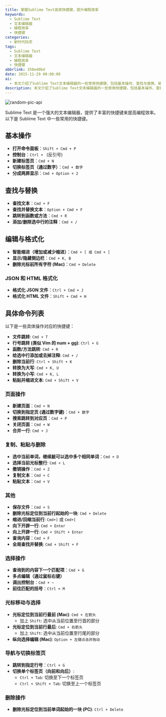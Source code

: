 ```yaml
---
title: 掌握Sublime Text高效快捷键，提升编程效率
keywords:
  - Sublime Text
  - 文本编辑器
  - 编程效率
  - 快捷键
categories:
  - 新时代码农
tags:
  - Sublime Text
  - 文本编辑器
  - 编程效率
  - 快捷键
abbrlink: 350ed0bd
date: 2015-11-29 00:00:00
ai:
  - 本文介绍了Sublime Text文本编辑器的一些常用快捷键，包括基本操作、查找与替换、编辑与格式化等。文中还列出了具体的命令列表和页面操作、复制粘贴与删除等快捷键的具体功能。
description: 本文介绍了Sublime Text文本编辑器的一些常用快捷键，包括基本操作、查找与替换、编辑与格式化等。文中还列出了具体的命令列表和页面操作、复制粘贴与删除等快捷键的具体功能。
---
```


<!-- markdownlint-disable-next-line MD033 -->
<meta name="referrer" content="no-referrer"/>

![random-pic-api](https://api.dong4j.ink:1024/cover)

Sublime Text 是一个强大的文本编辑器，提供了丰富的快捷键来提高编程效率。以下是 Sublime Text 中一些常用的快捷键。

## 基本操作

- **打开命令面板**：`Shift + Cmd + P`
- **控制台**：`Ctrl + ` (反引号)
- **新建标签页**：`Cmd + N`
- **切换标签页（通过数字）**：`Cmd + 数字`
- **分成两屏显示**：`Cmd + Option + 2`

## 查找与替换

- **查找文本**：`Cmd + F`
- **查找并替换文本**：`Option + Cmd + F`
- **跳转到函数或方法**：`Cmd + R`
- **添加/删除选中行的注释**：`Cmd + /`

## 编辑与格式化

- **智能缩进（增加或减少缩进）**：`Cmd + [ 或 Cmd + ]`
- **显示/隐藏侧边栏**：`Cmd + K, B`
- **删除光标前所有字符 (Mac)**：`Cmd + Delete`

### JSON 和 HTML 格式化

- **格式化 JSON 文件**：`Ctrl + Cmd + J`
- **格式化 HTML 文件**：`Shift + Cmd + H`

## 具体命令列表

以下是一些具体操作对应的快捷键：

- **文件跳转**: `Cmd + T`
- **行号跳转 (类似 Vim 的 num + gg)**: `Ctrl + G`
- **函数/方法跳转**: `Cmd + R`
- **给选中行添加或去掉注释**: `Cmd + /`
- **删除当前行**: `Ctrl + Shift + K`
- **转换为大写**: `Cmd + K, U`
- **转换为小写**: `Cmd + K, L`
- **粘贴并缩进文本**: `Cmd + Shift + V`

### 页面操作

- **新建页面**：`Cmd + N`
- **切换到指定页 (通过数字键)**：`Cmd + 数字`
- **搜索跳转到对应页**：`Cmd + P`
- **关闭页面**：`Cmd + W`
- **合并一行**: `Cmd + J`

### 复制、粘贴与删除

- **选中当前单词，继续敲可以选中多个相同单词**：`Cmd + D`
- **选择当前光标整行**: `Cmd + L`
- **撤销操作**：`Cmd + Z`
- **复制文本**：`Cmd + C`
- **粘贴文本**：`Cmd + V`

### 其他

- **保存文件**：`Cmd + S`
- **删除光标定位到当前行起始的一块**: `Cmd + Delete`
- **缩进/回缩当前行**: `Cmd+]` 或 `Cmd+[`
- **向下开辟一行**: `Cmd + Enter`
- **向上开辟一行**: `Cmd + Shift + Enter`
- **查询内容**：`Cmd + F`
- **全局查找并替换**: `Cmd + Shift + F`

### 选择操作

- **查询到的内容下一个匹配项**：`Cmd + G`
- **多点编辑（通过鼠标右键）**
- **调出控制台**：`Cmd + ~`
- **前往匹配的括号**：`Ctrl + M`

### 光标移动与选择

- **光标定位到当前行最前 (Mac)**: `Cmd + 左箭头`
  - 加上 `Shift`: 选中从当前位置至行首的部分
- **光标定位到当前行最后**: `Cmd + 右箭头`
  - 加上 `Shift`: 选中从当前位置至行尾的部分
- **纵向选择编辑 (Mac)**: `Option + 左键点击并拖动`

### 导航与切换标签页

- **跳转到指定行号**：`Ctrl + G`
- **切换单个标签页（向前和向后）**:
  - `Ctrl + Tab`: 切换至下一个标签页
  - `Ctrl + Shift + Tab`: 切换至上一个标签页

### 删除操作

- **删除光标定位到当前单词起始的一块 (PC)**: `Ctrl + Delete`
